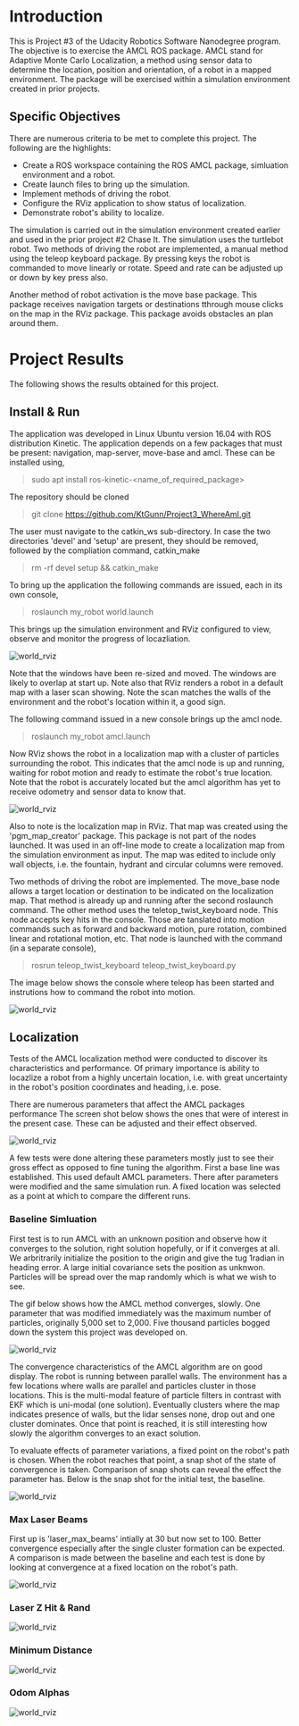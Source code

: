 # Introduction
This is Project #3 of the Udacity Robotics Software Nanodegree program. The objective is to exercise the AMCL ROS package. AMCL stand for Adaptive Monte Carlo Localization, a method using sensor data to determine the location, position and orientation, of a robot in a mapped environment. The package will be exercised within a simulation environment created in prior projects.

## Specific Objectives
There are numerous criteria to be met to complete this project. The following are the highlights:

- Create a ROS workspace containing the ROS AMCL package, simluation environment and a robot.
- Create launch files to bring up the simulation.
- Implement methods of driving the robot.
- Configure the RViz application to show status of localization.
- Demonstrate robot's ability to localize.

The simulation is carried out in the simulation environment created earlier and used in the prior project #2 Chase It. The simulation uses the turtlebot robot. Two methods of driving the robot are implemented, a manual method using the teleop keyboard package. By pressing keys the robot is commanded to move linearly or rotate. Speed and rate can be adjusted up or down by key press also.

Another method of robot activation is the move base package. This package receives navigation targets or destinations tthrough mouse clicks on the map in the RViz package. This package avoids obstacles an plan around them.

# Project Results
The following shows the results obtained for this project.

## Install & Run
The application was developed in Linux Ubuntu version 16.04 with ROS distribution Kinetic. The application depends on a few packages that must be present: navigation, map-server, move-base and amcl. These can be installed using,

> sudo apt install ros-kinetic-<name_of_required_package>

The repository should be cloned

> git clone https://github.com/KtGunn/Project3_WhereAmI.git

The user must navigate to the catkin_ws sub-directory. In case the two directories 'devel' and 'setup' are present, they should be removed, followed by the compliation command, catkin_make

> rm -rf devel setup && catkin_make

To bring up the application the following commands are issued, each in its own console,

> roslaunch my_robot world.launch

This brings up the simulation environment and RViz configured to view, observe and monitor the progress of locazliation.

![world_rviz](</workspace/images/launch_world.png>)

Note that the windows have been re-sized and moved. The windows are likely to overlap at start up. Note also that RViz renders a robot in a default map with a laser scan showing. Note the scan matches the walls of the environment and the robot's location within it, a good sign.

The following command issued in a new console brings up the amcl node.

> roslaunch my_robot amcl.launch

Now RViz shows the robot in a localization map with a cluster of particles surrounding the robot. This indicates that the amcl node is up and running, waiting for robot motion and ready to estimate the robot's true location. Note that the robot is accurately located but the amcl algorithm has yet to receive odometry and sensor data to know that.

![world_rviz](</workspace/images/launch_amcl.png>)

Also to note is the localization map in RViz. That map was created using the 'pgm_map_creator' package. This package is not part of the nodes launched. It was used in an off-line mode to create a localization map from the simulation environment as input. The map was edited to include only wall objects, i.e. the fountain, hydrant and circular columns were removed.

Two methods of driving the robot are implemented. The move_base node allows a target location or destination to be indicated on the localization map. That method is already up and running after the second roslaunch command. The other method uses the teletop_twist_keyboard node. This node accepts key hits in the console. Those are tanslated into motion commands such as forward and backward motion, pure rotation, combined linear and rotational motion, etc. That node is launched with the command (in a separate console),

> rosrun teleop_twist_keyboard teleop_twist_keyboard.py 

The image below shows the console where teleop has been started and instrutions how to command the robot into motion.

![world_rviz](</workspace/images/rosrun_teleop.png>)

## Localization

Tests of the AMCL localization method were conducted to discover its characteristics and performance. Of primary importance is ability to locazlize a robot from a highly uncertain location, i.e. with great uncertainty in the robot's position coordinates and heading, i.e. pose.

There are numerous parameters that affect the AMCL packages performance The screen shot below shows the ones that were of interest in the present case. These can be adjusted and their effect observed.

![world_rviz](</workspace/images/amcl_params.png>)

A few tests were done altering these parameters mostly just to see their gross effect as opposed to fine tuning the algorithm. First a base line was established. This used default AMCL parameters. There after parameters were modified and the same simulation run. A fixed location was selected as a point at which to compare the different runs.


### Baseline Simluation

First test is to run AMCL with an unknown position and observe how it converges to the solution, right solution hopefully, or if it converges at all. We arbritrarily initialize the position to the origin and give the tug 1radian in heading error. A large initial covariance sets the position as unknwon. Particles will be spread over the map randomly which is what we wish to see.

The gif below shows how the AMCL method converges, slowly. One parameter that was modified immediately was the maximum number of particles, originally 5,000 set to 2,000. Five thousand particles bogged down the system this project was developed on.

![world_rviz](</workspace/images/Initial_45.gif>)

The convergence characteristics of the AMCL algorithm are on good display. The robot is running between parallel walls. The environment has a few locations where walls are parallel and particles cluster in those locations. This is the multi-modal feature of particle filters in contrast with EKF which is uni-modal (one solution). Eventually clusters where the map indicates presence of walls, but the lidar senses none, drop out and one cluster dominates. Once that point is reached, it is still interesting how slowly the algorithm converges to an exact solution.

To evaluate effects of parameter variations, a fixed point on the robot's path is chosen. When the robot reaches that point, a snap shot of the state of convergence is taken. Comparison of snap shots can reveal the effect the parameter has. Below is the snap shot for the initial test, the baseline.

![world_rviz](</workspace/images/Baseline.gif>)

### Max Laser Beams

First up is 'laser_max_beams' intially at 30 but now set to 100. Better convergence especially after the single cluster formation can be expected. A comparison is made between the baseline and each test is done by looking at convergence at a fixed location on the robot's path.

![world_rviz](</workspace/images/30-100beams.gif>)


### Laser Z Hit & Rand

![world_rviz](</workspace/images/laser_hit_50-50.gif>)

### Minimum Distance

![world_rviz](</workspace/images/min_d_0.75.gif>)

### Odom Alphas

![world_rviz](</workspace/images/odom_alphas.gif>)
